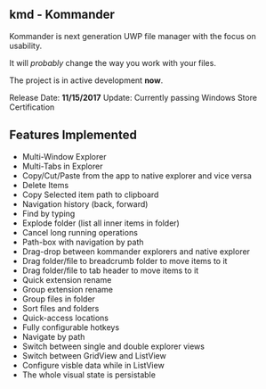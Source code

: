 
## kmd - Kommander
Kommander is next generation UWP file manager with the focus on usability. 

It will *probably* change the way you work with your files.

The project is in active development **now**.

Release Date: **11/15/2017**
Update: Currently passing Windows Store Certification

## Features Implemented

* Multi-Window Explorer
* Multi-Tabs in Explorer
* Copy/Cut/Paste from the app to native explorer and vice versa
* Delete Items
* Copy Selected item path to clipboard
* Navigation history (back, forward)
* Find by typing
* Explode folder (list all inner items in folder)
* Cancel long running operations
* Path-box with navigation by path
* Drag-drop between kommander explorers and native explorer
* Drag folder/file to breadcrumb folder to move items to it
* Drag folder/file to tab header to move items to it
* Quick extension rename
* Group extension rename
* Group files in folder
* Sort files and folders
* Quick-access locations
* Fully configurable hotkeys
* Navigate by path
* Switch between single and double explorer views
* Switch between GridView and ListView
* Configure visble data while in ListView
* The whole visual state is persistable

